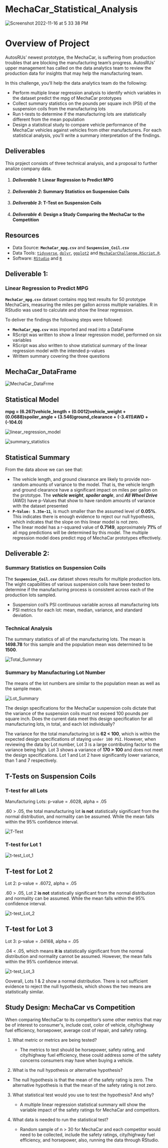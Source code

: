 # MechaCar_Statistical_Analysis

![Screenshot 2022-11-16 at 5 33 38 PM](https://user-images.githubusercontent.com/109354592/202317762-2e726893-baa0-4c1a-96f8-99d156de737e.png)

# Overview of Project
AutosRUs’ newest prototype, the MechaCar, is suffering from production troubles that are blocking the manufacturing team’s progress. AutosRUs’ upper management has called on the data analytics team to review the production data for insights that may help the manufacturing team.

In this challenge, you’ll help the data analytics team do the following:

- Perform multiple linear regression analysis to identify which variables in the dataset predict the mpg of MechaCar prototypes
- Collect summary statistics on the pounds per square inch (PSI) of the suspension coils from the manufacturing lots
- Run t-tests to determine if the manufacturing lots are statistically different from the mean population
- Design a statistical study to compare vehicle performance of the MechaCar vehicles against vehicles from other manufacturers. For each statistical analysis, you’ll write a summary interpretation of the findings.   

## Deliverables
This prpject consists of three technical analysis, and a proposal to further analize company data.

1. #### _**Deliverable 1**_: Linear Regression to Predict MPG
2. #### **_Deliverable 2_**: Summary Statistics on Suspension Coils
3. #### **_Deliverable 3_**: T-Test on Suspension Coils
4. #### _**Deliverable 4**_: Design a Study Comparing the MechaCar to the Competition

## Resources
* Data Source: **`MechaCar_mpg.csv`** and **`Suspension_Coil.csv`**
* Data Tools: [`tidyverse`](https://www.tidyverse.org/), [`dplyr`](https://dplyr.tidyverse.org/), [`ggplot2`](https://ggplot2.tidyverse.org/) and [`MechaCarChallenge.RScript.R`](https://github.com/jbailey2705/MechaCar_Statistical_Analysis/blob/main/MechaCarChallenge.RScript.R).
* Software: [`RStudio`](https://posit.co/) and [`R`](https://cran.r-project.org/)

## Deliverable 1:
### Linear Regression to Predict MPG
**`MechaCar_mpg.csv`** dataset contains mpg test results for 50 prototype MechaCars, measuring the miles per gallon across multiple variables. R in RStudio was used to calculate and show the linear regression.

To deliver the findings the following steps were followed:
* **`MechaCar_mpg.csv`** was imported and read into a DataFrame
*  RScript was written to show a linear regression model, performed on six variables
*  RScript was also written to show statistical summary of the linear regression model with the intended p-values
*  Writtem summary covering the three questions

## MechaCar_DataFrame

![MechaCar_DataFrme](https://user-images.githubusercontent.com/109354592/202325917-81588d58-5a3a-47b3-8bb6-e3c1dc96c37c.png)

## Statistical Model

**mpg = (6.267)vehicle_length + (0.0012)vehicle_weight + (0.0688)spoiler_angle + (3.546)ground_clearance + (-3.411)AWD + (-104.0)**

![linear_regression_model](https://user-images.githubusercontent.com/109354592/202329003-5b21c038-694b-4961-83f7-8ea8d639787e.png)

![summary_statistics](https://user-images.githubusercontent.com/109354592/202326007-504bb0db-77af-4ef1-bdb5-6fda7ebba1bb.png)


## Statistical Summary

From the data above we can see that:

- The vehicle length, and ground clearance are likely to provide non-random amounts of variance to the model. That is, the vehicle length and ground clearance have a significant impact on miles per gallon on the prototype. The _**vehicle weight**_, _**spoiler angle**_, and _**All Wheel Drive**_ (AWD) have p-Values that show to have random amounts of variance with the dataset presented
- **`P-Value: 5.35e-11`**, is much smaller than the assumed level of **0.05%**. This indicates there is enough evidence to reject our null hypothesis, which indcates that the slope on this linear model is not zero.
- The linear model has a r-squared value of **0.7149**, approximately **71%** of all mpg predictions will be determined by this model. The multiple regression model does predict mpg of MechaCar prototypes effectively.

## Deliverable 2:
### Summary Statistics on Suspension Coils

The **`Suspension_Coil.csv`** dataset shows results for multiple production lots. The wight capabilities of various suspension coils have been tested to determine if the manufacturing process is consistent across each of the production lots sampled.

* Suspension coil’s PSI continuous variable across all manufacturing lots
* PSI metrics for each lot: mean, median, variance, and standard deviation.

### Technical Analysis

The summary statistics of all of the manufacturing lots. The mean is **1498.78** for this sample and the population mean was determined to be **1500**.

![Total_Summary](https://user-images.githubusercontent.com/109354592/202792567-cf94f710-47fe-4ffe-9dbf-619f14b45a68.png)

### Summary by Manufacturing Lot Number

The means of the lot numbers are similar to the population mean as well as the sample mean.

![Lot_Summary](https://user-images.githubusercontent.com/109354592/202792730-e3faaeb5-d38f-4b7d-a2b4-73652ba0e331.png)

The design specifications for the MechaCar suspension coils dictate that the variance of the suspension coils must not exceed 100 pounds per square inch. Does the current data meet this design specification for all manufacturing lots, in total, and each lot individually?

The variance for the total manufacturing lot is **62 < 100**, which is within the expected design specifications of staying `under 100 PSI`. However, when reviewing the data by Lot number, Lot 3 is a large contributing factor to the variance being high. Lot 3 shows a variance of **170 > 100** and does not meet the design specifications. 
Lot 1 and Lot 2 have significantly lower variance, than 1 and 7 respectively.

## T-Tests on Suspension Coils

### T-test for all Lots

Manufacturing Lots: p-value = .6028, alpha = .05

.60 > .05, the total manufacturing lot **is not** statistically significant from the normal distribution, and normality can be assumed. While the mean falls within the 95% confidence interval.

![T-Test](https://user-images.githubusercontent.com/109354592/202795743-676e93a6-5827-469e-8b25-dcdbdc28063c.png)

### T-test for Lot 1

![t-test_Lot_1](https://user-images.githubusercontent.com/109354592/202795929-a7df2692-1b35-40a8-96e7-5888b069c491.png)

## T-test for Lot 2

Lot 2: p-value = .6072, alpha = .05

.60 > .05, Lot 2 **is not** statistically significant from the normal distribution and normality can be assumed. While the mean falls within the 95% confidence interval.

![t-test_Lot_2](https://user-images.githubusercontent.com/109354592/202796191-51e9c08b-6fe6-40ed-9fa7-a8fc0e12b3a5.png)

## T-test for Lot 3

Lot 3: p-value = .04168, alpha = .05

.04 < .05, which means **it is** statistically significant from the normal distribution and normality cannot be assumed. However, the mean falls within the 95% confidence interval.

![t-test_Lot_3](https://user-images.githubusercontent.com/109354592/202796358-45f8e038-5416-4d85-9461-ead539b81a70.png)

Ooverall, Lots 1 & 2 show a normal distribution. There is not sufficient evidence to reject the null hypothesis, which shows the two means are statistically similar.

## Study Design: MechaCar vs Competition

When comparing MechaCar to its competitor’s some other metrics that may be of interest to consumer's, include cost,  color of vehicle, city/highway fuel efficiency, horsepower, average cost of repair, and safety rating.

1. What metric or metrics are being tested?
   - The metrics to test should be horsepower, safety rating, and city/highway fuel efficiency, these could address some of the safety concerns consumers may have when buying a vehicle.

2. What is the null hypothesis or alternative hypothesis?
  - The null hypothesis is that the mean of the safety rating is zero. The alternative hypothesis is that the mean of the safety rating is not zero.

3. What statistical test would you use to test the hypothesis? And why?
   - A multiple linear regression statistical summary will show the variable impact of the safety ratings for MechaCar and competitors.

4. What data is needed to run the statistical test?
   - Random sample of n > 30 for MechaCar and each competitor would need to be collected, include the safety ratings, city/highway fuel efficiency, and horsepower, also, running the data through RStudio.

